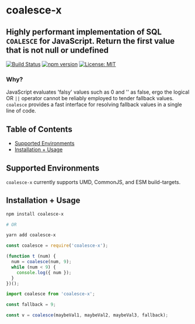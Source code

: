 # coalesce-x

## Highly performant implementation of SQL `COALESCE` for JavaScript. Return the first value that is not null or undefined

[![Build Status](https://travis-ci.com/MatthewZito/coalesce.svg?branch=master)](https://travis-ci.com/MatthewZito/coalesce)
[![npm version](https://badge.fury.io/js/coalesce-x.svg)](https://badge.fury.io/js/coalesce-x)
[![License: MIT](https://img.shields.io/badge/License-MIT-yellow.svg)](https://opensource.org/licenses/MIT)

### Why?

JavaScript evaluates 'falsy' values such as 0 and '' as false, ergo the logical OR `||` operator cannot be reliably employed to tender fallback values. `coalesce` provides a fast interface for resolving fallback values in a single line of code.

## Table of Contents

- [Supported Environments](#builds)
- [Installation + Usage](#usage)

## <a name="builds"></a> Supported Environments

`coalesce-x` currently supports UMD, CommonJS, and ESM build-targets.

## <a name="usage"></a> Installation + Usage

```bash
npm install coalesce-x

# OR

yarn add coalesce-x
```

```js
const coalesce = require('coalesce-x');

(function t (num) {
  num = coalesce(num, 9);
  while (num < 9) {
    console.log({ num });
  }
})();
```

```js
import coalesce from 'coalesce-x';

const fallback = 9;

const v = coalesce(maybeVal1, maybeVal2, maybeVal3, fallback);
```
